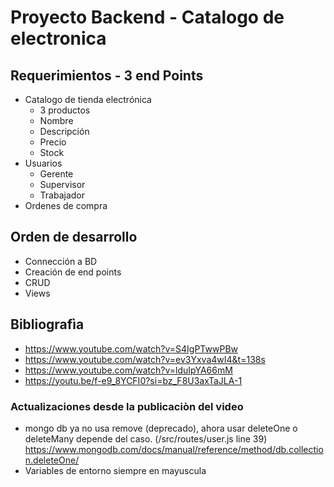 # Proyecto Backend - Catalogo de electronica

## Requerimientos - 3 end Points

- Catalogo de tienda electrónica
    - 3 productos
    - Nombre
    - Descripción
    - Precio
    - Stock
- Usuarios
    - Gerente
    - Supervisor
    - Trabajador
- Ordenes de compra

## Orden de desarrollo
- Connección a BD
- Creación de end points
- CRUD
- Views

## Bibliografìa
- https://www.youtube.com/watch?v=S4IgPTwwPBw 
- https://www.youtube.com/watch?v=ev3Yxva4wI4&t=138s
- https://www.youtube.com/watch?v=lduIpYA66mM
- https://youtu.be/f-e9_8YCFI0?si=bz_F8U3axTaJLA-1

### Actualizaciones desde la publicaciòn del video
- mongo db ya no usa remove (deprecado), ahora usar deleteOne o deleteMany depende del caso. (/src/routes/user.js line 39)
https://www.mongodb.com/docs/manual/reference/method/db.collection.deleteOne/
- Variables de entorno siempre en mayuscula
